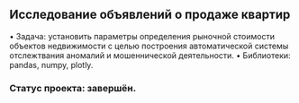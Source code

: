 ## Исследование объявлений о продаже квартир

• Задача: установить параметры определения рыночной стоимости объектов недвижимости с целью построения автоматической системы отслежтвания аномалий и мошеннической деятельности.
• Библиотеки: pandas, numpy, plotly.

### Статус проекта: завершён.
